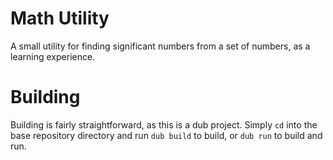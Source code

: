 # Math Utility
A small utility for finding significant numbers from a set of numbers, as a learning experience.

# Building
Building is fairly straightforward, as this is a dub project. Simply ```cd``` into the base repository directory and run ```dub build``` to build, or ```dub run``` to build and run.
